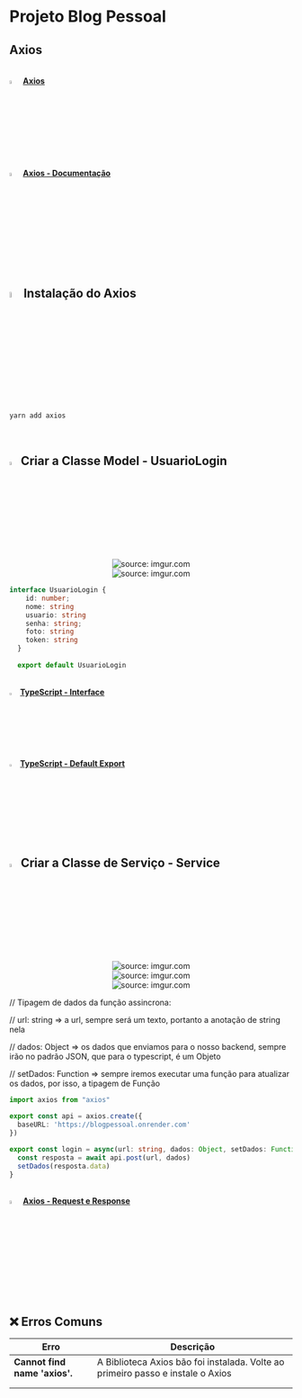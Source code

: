 <h1>Projeto Blog Pessoal</h1>



<h2>Axios</h2>



<br />

<div align="left"><img src="https://i.imgur.com/A94hGdN.png" title="source: imgur.com" width="4%"/> <a href="https://axios-http.com/" target="_blank"><b>Axios</b></a></div>

<div align="left"><img src="https://i.imgur.com/A94hGdN.png" title="source: imgur.com" width="4%"/> <a href="https://www.npmjs.com/package/axios" target="_blank"><b>Axios - Documentação</b></a></div>

<br />

<h2><img src="https://i.imgur.com/H9wEgsJ.png" title="source: imgur.com" width="5%"/>Instalação do Axios</h2>



```bash
yarn add axios
```



<br />

<h2><img src="https://i.imgur.com/izFuHID.png" title="source: imgur.com" width="4%"/>Criar a Classe Model - UsuarioLogin</h2>





<div align="center"><img src="https://i.imgur.com/iAKfz6A.png" title="source: imgur.com" /></div>



<div align="center"><img src="https://i.imgur.com/FdSHuC4.png" title="source: imgur.com" /></div>



```typescript
interface UsuarioLogin {
    id: number;
    nome: string
    usuario: string
    senha: string;
    foto: string
    token: string
  }
  
  export default UsuarioLogin
```



<br />

<div align="left"><img src="https://i.imgur.com/izFuHID.png" title="source: imgur.com" width="3%"/> <a href="https://www.typescriptlang.org/docs/handbook/typescript-tooling-in-5-minutes.html#interfaces" target="_blank"><b>TypeScript - Interface</b></a></div>

<div align="left"><img src="https://i.imgur.com/izFuHID.png" title="source: imgur.com" width="3%"/> <a href="https://www.typescriptlang.org/docs/handbook/modules.html#default-exports" target="_blank"><b>TypeScript - Default Export</b></a></div>

<br />



<h2><img src="https://i.imgur.com/izFuHID.png" title="source: imgur.com" width="4%"/>Criar a Classe de Serviço - Service</h2>





<div align="center"><img src="https://i.imgur.com/mrj7l7F.png" title="source: imgur.com" /></div>



<div align="center"><img src="https://i.imgur.com/fzJ4GMI.png" title="source: imgur.com" /></div>



<div align="center"><img src="https://i.imgur.com/okcSKmS.png" title="source: imgur.com" /></div>



// Tipagem de dados da função assincrona:

// url: string => a url, sempre será um texto, portanto a anotação de string nela

// dados: Object => os dados que enviamos para o nosso backend, sempre irão no padrão JSON, que para o typescript, é um Objeto

// setDados: Function => sempre iremos executar uma função para atualizar os dados, por isso, a tipagem de Função



```typescript
import axios from "axios"

export const api = axios.create({
  baseURL: 'https://blogpessoal.onrender.com'
})

export const login = async(url: string, dados: Object, setDados: Function) => {
  const resposta = await api.post(url, dados)
  setDados(resposta.data)
}
```



<br />

<div align="left"><img src="https://i.imgur.com/A94hGdN.png" title="source: imgur.com" width="4%"/> <a href="https://www.npmjs.com/package/axios#axios-api" target="_blank"><b>Axios - Request e Response</b></a></div>

<br />



<h2>❌ Erros Comuns</h2>

| Erro                          | Descrição                                                    |
| ----------------------------- | ------------------------------------------------------------ |
| **Cannot find name 'axios'.** | A Biblioteca Axios bão foi instalada. Volte ao primeiro passo e instale o Axios |
|                               |                                                              |
|                               |                                                              |

